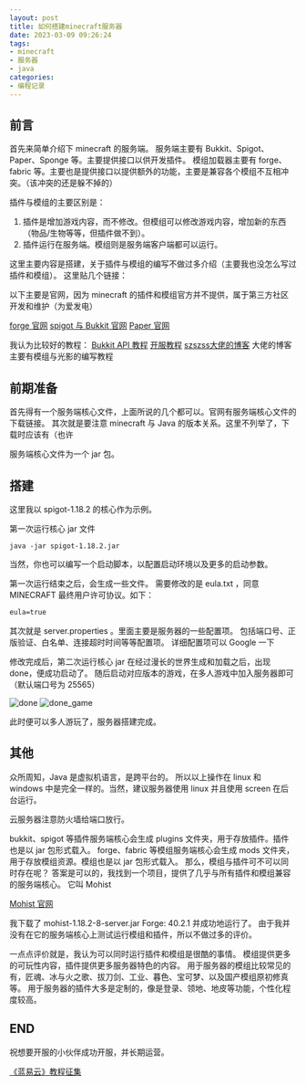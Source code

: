```yaml
---
layout: post
title: 如何搭建minecraft服务器
date: 2023-03-09 09:26:24
tags:
- minecraft
- 服务器
- java
categories:
- 编程记录
---
```


## 前言

首先来简单介绍下 minecraft 的服务端。
服务端主要有 Bukkit、Spigot、Paper、Sponge 等。主要提供接口以供开发插件。
模组加载器主要有 forge、fabric 等。主要也是提供接口以提供额外的功能，主要是兼容各个模组不互相冲突。（该冲突的还是躲不掉的）

插件与模组的主要区别是：
1. 插件是增加游戏内容，而不修改。但模组可以修改游戏内容，增加新的东西（物品/生物等等，但插件做不到）。
2. 插件运行在服务端。模组则是服务端客户端都可以运行。

这里主要内容是搭建，关于插件与模组的编写不做过多介绍（主要我也没怎么写过插件和模组）。
这里贴几个链接：

以下主要是官网，因为 minecraft 的插件和模组官方并不提供，属于第三方社区开发和维护（为爱发电）

[forge 官网](https://files.minecraftforge.net/net/minecraftforge/forge/)
[spigot 与 Bukkit 官网](https://getbukkit.org/)
[Paper 官网](https://papermc.io/)

我认为比较好的教程：
[Bukkit API 教程](https://bdn.tdiant.net/#/README)
[开服教程](https://guide.minecraft.kim/)
[szszss大佬的博客](http://blog.hakugyokurou.net/) 大佬的博客主要有模组与光影的编写教程

## 前期准备

首先得有一个服务端核心文件，上面所说的几个都可以。官网有服务端核心文件的下载链接。
其次就是要注意 minecraft 与 Java 的版本关系。这里不列举了，下载时应该有（也许

服务端核心文件为一个 jar 包。

## 搭建

这里我以 spigot-1.18.2 的核心作为示例。

第一次运行核心 jar 文件
~~~shell
java -jar spigot-1.18.2.jar
~~~
当然，你也可以编写一个启动脚本，以配置启动环境以及更多的启动参数。

第一次运行结束之后，会生成一些文件。
需要修改的是 eula.txt ，同意 MINECRAFT 最终用户许可协议。如下：
~~~txt
eula=true
~~~

其次就是 server.properties 。里面主要是服务器的一些配置项。
包括端口号、正版验证、白名单、连接超时时间等等配置项。
详细配置项可以 Google 一下

修改完成后，第二次运行核心 jar
在经过漫长的世界生成和加载之后，出现 done，便成功启动了。
随后启动对应版本的游戏，在多人游戏中加入服务器即可（默认端口号为 25565）

![done](https://cooooing.github.io/images/编程记录/如何搭建minecraft服务器/done.png)
![done_game](https://cooooing.github.io/images/编程记录/如何搭建minecraft服务器/done_game.png)

此时便可以多人游玩了，服务器搭建完成。

## 其他

众所周知，Java 是虚拟机语言，是跨平台的。
所以以上操作在 linux 和 windows 中是完全一样的。当然，建议服务器使用 linux 并且使用 screen 在后台运行。

云服务器注意防火墙给端口放行。

bukkit、spigot 等插件服务端核心会生成 plugins 文件夹，用于存放插件。插件也是以 jar 包形式载入。
forge、fabric 等模组服务端核心会生成 mods 文件夹，用于存放模组资源。模组也是以 jar 包形式载入。
那么，模组与插件可不可以同时存在呢？
答案是可以的，我找到一个项目，提供了几乎与所有插件和模组兼容的服务端核心。
它叫 Mohist 

[Mohist 官网](https://mohistmc.com/)

我下载了 mohist-1.18.2-8-server.jar Forge: 40.2.1 并成功地运行了。
由于我并没有在它的服务端核心上测试运行模组和插件，所以不做过多的评价。

一点点评价就是，我认为可以同时运行插件和模组是很酷的事情。
模组提供更多的可玩性内容，插件提供更多服务器特色的内容。
用于服务器的模组比较常见的有，匠魂、冰与火之歌、拔刀剑、工业、暮色、宝可梦、以及国产模组原初修真等。
用于服务器的插件大多是定制的，像是登录、领地、地皮等功能，个性化程度较高。

## END

祝想要开服的小伙伴成功开服，并长期运营。

[《蓝易云》教程征集](https://fishpi.cn/article/1677580643943)







